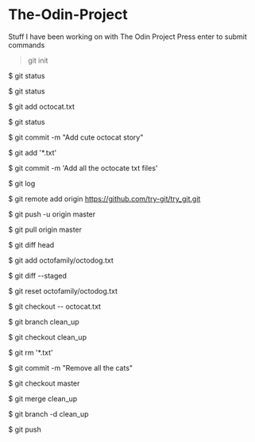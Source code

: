 # The-Odin-Project
Stuff I have been working on with The Odin Project
Press enter to submit commands

> git init

$ git status

$ git status

$ git add octocat.txt

$ git status

$ git commit -m "Add cute octocat story"

$ git add '*.txt'

$ git commit -m 'Add all the octocate txt files'

$ git log

$ git remote add origin https://github.com/try-git/try_git.git

$ git push -u origin master

$ git pull origin master

$ git diff head

$ git add octofamily/octodog.txt

$ git diff --staged

$ git reset octofamily/octodog.txt

$ git checkout -- octocat.txt

$ git branch clean_up

$ git checkout clean_up

$ git rm '*.txt'

$ git commit -m "Remove all the cats"

$ git checkout master

$ git merge clean_up

$ git branch -d clean_up

$ git push

>
